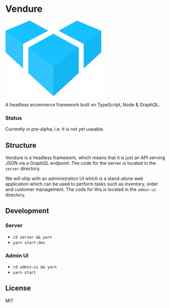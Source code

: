 # Vendure

![logo](admin-ui/src/assets/cube-logo-300px.png)

A headless ecommerce framework built on TypeScript, Node & GraphQL.

### Status

Currently in pre-alpha, i.e. it is not yet useable.

## Structure

Vendure is a headless framework, which means that it is just an API serving JSON via a GraphQL endpoint. The code for
the server is located in the `server` directory.

We will ship with an administration UI which is a stand-alone web application which can be used to perform tasks such
as inventory, order and customer management. The code for this is located in the `admin-ui` directory.

## Development

### Server

* `cd server && yarn`
* `yarn start:dev`

### Admin UI

* `cd admin-ui && yarn`
* `yarn start`

## License

MIT
